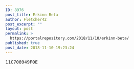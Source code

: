 ```yaml
---
ID: 8976
post_title: Erkinn Beta
author: Fletcher42
post_excerpt: ""
layout: post
permalink: >
  https://portalrepository.com/2018/11/10/erkinn-beta/
published: true
post_date: 2018-11-10 19:23:24
---
```

<pre>11C708949F0E</pre>